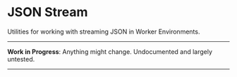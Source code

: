 # JSON Stream

Utilities for working with streaming JSON in Worker Environments.

***

__Work in Progress__: Anything might change. Undocumented and largely untested.

***